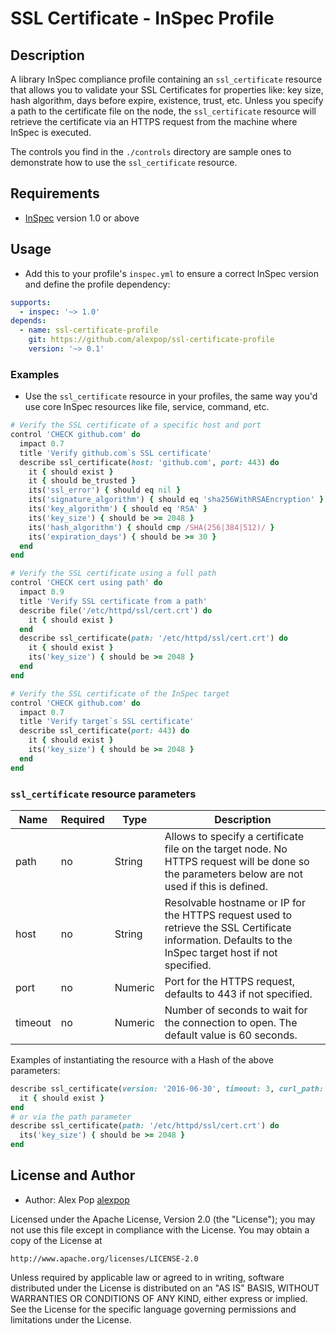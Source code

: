 # SSL Certificate - InSpec Profile

## Description

A library InSpec compliance profile containing an `ssl_certificate` resource that allows you to validate your SSL Certificates for properties like: key size, hash algorithm, days before expire, existence, trust, etc. Unless you specify a path to the certificate file on the node, the `ssl_certificate` resource will retrieve the certificate via an HTTPS request from the machine where InSpec is executed.

The controls you find in the `./controls` directory are sample ones to demonstrate how to use the `ssl_certificate` resource.

## Requirements

* [InSpec](https://github.com/chef/inspec) version 1.0 or above

## Usage

- Add this to your profile's `inspec.yml` to ensure a correct InSpec version and define the profile dependency:

```yaml
supports:
  - inspec: '~> 1.0'
depends:
  - name: ssl-certificate-profile
    git: https://github.com/alexpop/ssl-certificate-profile
    version: '~> 0.1'
```

### Examples

- Use the `ssl_certificate` resource in your profiles, the same way you'd use core InSpec resources like file, service, command, etc.

```ruby
# Verify the SSL certificate of a specific host and port
control 'CHECK github.com' do
  impact 0.7
  title 'Verify github.com`s SSL certificate'
  describe ssl_certificate(host: 'github.com', port: 443) do
    it { should exist }
    it { should be_trusted }
    its('ssl_error') { should eq nil }
    its('signature_algorithm') { should eq 'sha256WithRSAEncryption' }
    its('key_algorithm') { should eq 'RSA' }
    its('key_size') { should be >= 2048 }
    its('hash_algorithm') { should cmp /SHA(256|384|512)/ }
    its('expiration_days') { should be >= 30 }
  end
end

# Verify the SSL certificate using a full path
control 'CHECK cert using path' do
  impact 0.9
  title 'Verify SSL certificate from a path'
  describe file('/etc/httpd/ssl/cert.crt') do
    it { should exist }
  end
  describe ssl_certificate(path: '/etc/httpd/ssl/cert.crt') do
    it { should exist }
    its('key_size') { should be >= 2048 }
  end
end

# Verify the SSL certificate of the InSpec target
control 'CHECK github.com' do
  impact 0.7
  title 'Verify target`s SSL certificate'
  describe ssl_certificate(port: 443) do
    it { should exist }
    its('key_size') { should be >= 2048 }
  end
end
```


### `ssl_certificate` resource parameters

Name | Required | Type | Description
--- | --- | --- | --
path | no | String | Allows to specify a certificate file on the target node. No HTTPS request will be done so the parameters below are not used if this is defined.
host | no | String | Resolvable hostname or IP for the HTTPS request used to retrieve the SSL Certificate information. Defaults to the InSpec target host if not specified.
port | no | Numeric | Port for the HTTPS request, defaults to 443 if not specified.
timeout | no | Numeric | Number of seconds to wait for the connection to open. The default value is 60 seconds.

Examples of instantiating the resource with a Hash of the above parameters:
```ruby
describe ssl_certificate(version: '2016-06-30', timeout: 3, curl_path: '/usr/bin/curl') do
  it { should exist }
end
# or via the path parameter
describe ssl_certificate(path: '/etc/httpd/ssl/cert.crt') do
  its('key_size') { should be >= 2048 }
end
```

## License and Author

* Author: Alex Pop [alexpop](https://github.com/alexpop)

Licensed under the Apache License, Version 2.0 (the "License");
you may not use this file except in compliance with the License.
You may obtain a copy of the License at

    http://www.apache.org/licenses/LICENSE-2.0

Unless required by applicable law or agreed to in writing, software
distributed under the License is distributed on an "AS IS" BASIS,
WITHOUT WARRANTIES OR CONDITIONS OF ANY KIND, either express or implied.
See the License for the specific language governing permissions and
limitations under the License.
